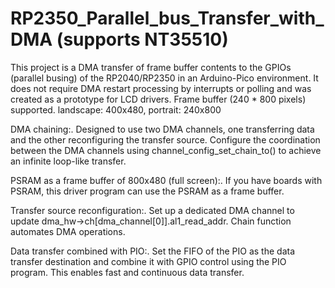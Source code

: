 # RP2350_Parallel_bus_Transfer_with_DMA (supports NT35510)
This project is a DMA transfer of frame buffer contents to the GPIOs (parallel busing) of the RP2040/RP2350 in an Arduino-Pico environment. It does not require DMA restart processing by interrupts or polling and was created as a prototype for LCD drivers.
Frame buffer (240 * 800 pixels) supported.
 landscape: 400x480, portrait: 240x800

DMA chaining:.
        Designed to use two DMA channels, one transferring data and the other reconfiguring the transfer source.
        Configure the coordination between the DMA channels using channel_config_set_chain_to() to achieve an infinite loop-like transfer.

PSRAM as a frame buffer of 800x480 (full screen):.
        If you have boards with PSRAM, this driver program can use the PSRAM as a frame buffer.

Transfer source reconfiguration:.
        Set up a dedicated DMA channel to update dma_hw->ch[dma_channel[0]].al1_read_addr.
        Chain function automates DMA operations.

Data transfer combined with PIO:.
        Set the FIFO of the PIO as the data transfer destination and combine it with GPIO control using the PIO program.
        This enables fast and continuous data transfer.
